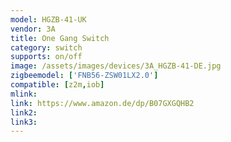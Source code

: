 ```yaml
---
model: HGZB-41-UK
vendor: 3A 
title: One Gang Switch
category: switch
supports: on/off
image: /assets/images/devices/3A_HGZB-41-DE.jpg
zigbeemodel: ['FNB56-ZSW01LX2.0']
compatible: [z2m,iob]
mlink: 
link: https://www.amazon.de/dp/B07GXGQHB2
link2: 
link3: 
---
```


